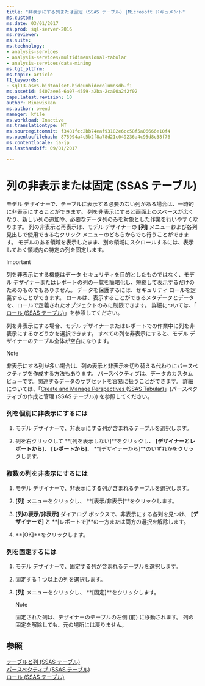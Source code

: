 ```yaml
---
title: "非表示にする列または固定 (SSAS テーブル) |Microsoft ドキュメント"
ms.custom: 
ms.date: 03/01/2017
ms.prod: sql-server-2016
ms.reviewer: 
ms.suite: 
ms.technology:
- analysis-services
- analysis-services/multidimensional-tabular
- analysis-services/data-mining
ms.tgt_pltfrm: 
ms.topic: article
f1_keywords:
- sql13.asvs.bidtoolset.hideunhidecolumnsdb.f1
ms.assetid: 5407aee5-6a07-4559-a2ba-2ca00a242f02
caps.latest.revision: 10
author: Minewiskan
ms.author: owend
manager: kfile
ms.workload: Inactive
ms.translationtype: MT
ms.sourcegitcommit: f3481fcc2bb74eaf93182e6cc58f5a06666e10f4
ms.openlocfilehash: 875994a4c5b2f8a78d21c049236a4c95d8c38f76
ms.contentlocale: ja-jp
ms.lasthandoff: 09/01/2017

---
```

# <a name="hide-or-freeze-columns-ssas-tabular"></a>列の非表示または固定 (SSAS テーブル)
  モデル デザイナーで、テーブルに表示する必要のない列がある場合は、一時的に非表示にすることができます。 列を非表示にすると画面上のスペースが広くなり、新しい列の追加や、必要なデータ列のみを対象とした作業を行いやすくなります。 列の非表示と再表示は、モデル デザイナーの **[列]** メニューおよび各列見出しで使用できる右クリック メニューのどちらからでも行うことができます。 モデルのある領域を表示したまま、別の領域にスクロールするには、表示しておく領域内の特定の列を固定します。  
  
> [!IMPORTANT]  
>  列を非表示にする機能はデータ セキュリティを目的としたものではなく、モデル デザイナーまたはレポートの列の一覧を簡略化し、短縮して表示するだけのためのものでもありません。 データを保護するには、セキュリティ ロールを定義することができます。 ロールは、表示することができるメタデータとデータを、ロールで定義されたオブジェクトのみに制限できます。 詳細については、「 [ロール (SSAS テーブル)](../../analysis-services/tabular-models/roles-ssas-tabular.md)」を参照してください。  
  
 列を非表示にする場合、モデル デザイナーまたはレポートでの作業中に列を非表示にするかどうかを選択できます。 すべての列を非表示にすると、モデル デザイナーのテーブル全体が空白になります。  
  
> [!NOTE]  
>  非表示にする列が多い場合は、列の表示と非表示を切り替える代わりにパースペクティブを作成する方法もあります。 パースペクティブは、データのカスタム ビューです。関連するデータのサブセットを容易に扱うことができます。 詳細については、「[Create and Manage Perspectives (SSAS Tabular)](../../analysis-services/tabular-models/create-and-manage-perspectives-ssas-tabular.md)」(パースペクティブの作成と管理 (SSAS テーブル)) を参照してください。  
  
### <a name="to-hide-an-individual-column"></a>列を個別に非表示にするには  
  
1.  モデル デザイナーで、非表示にする列が含まれるテーブルを選択します。  
  
2.  列を右クリックして **[列を表示しない]**をクリックし、 **[デザイナーとレポートから]**、 **[レポートから]**、 **[デザイナーから]**のいずれかをクリックします。  
  
### <a name="to-hide-multiple-columns"></a>複数の列を非表示にするには  
  
1.  モデル デザイナーで、非表示にする列が含まれるテーブルを選択します。  
  
2.  **[列]** メニューをクリックし、 **[表示/非表示]**をクリックします。  
  
3.  **[列の表示/非表示]** ダイアログ ボックスで、非表示にする各列を見つけ、 **[デザイナーで]** と **[レポートで]**の一方または両方の選択を解除します。  
  
4.  **[OK]**をクリックします。  
  
### <a name="to-freeze-columns"></a>列を固定するには  
  
1.  モデル デザイナーで、固定する列が含まれるテーブルを選択します。  
  
2.  固定する 1 つ以上の列を選択します。  
  
3.  **[列]** メニューをクリックし、 **[固定]**をクリックします。  
  
    > [!NOTE]  
    >  固定された列は、デザイナーのテーブルの左側 (前) に移動されます。 列の固定を解除しても、元の場所には戻りません。  
  
## <a name="see-also"></a>参照  
 [テーブルと列 (SSAS テーブル)](../../analysis-services/tabular-models/tables-and-columns-ssas-tabular.md)   
 [パースペクティブ (SSAS テーブル)](../../analysis-services/tabular-models/perspectives-ssas-tabular.md)   
 [ロール (SSAS テーブル)](../../analysis-services/tabular-models/roles-ssas-tabular.md)  
  
  

